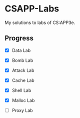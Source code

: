 # CSAPP-Labs
My solutions to labs of CS:APP3e.

## Progress
- [x] Data Lab
- [x] Bomb Lab
- [x] Attack Lab
- [x] Cache Lab
- [x] Shell Lab
- [x] Malloc Lab
- [ ] Proxy Lab

